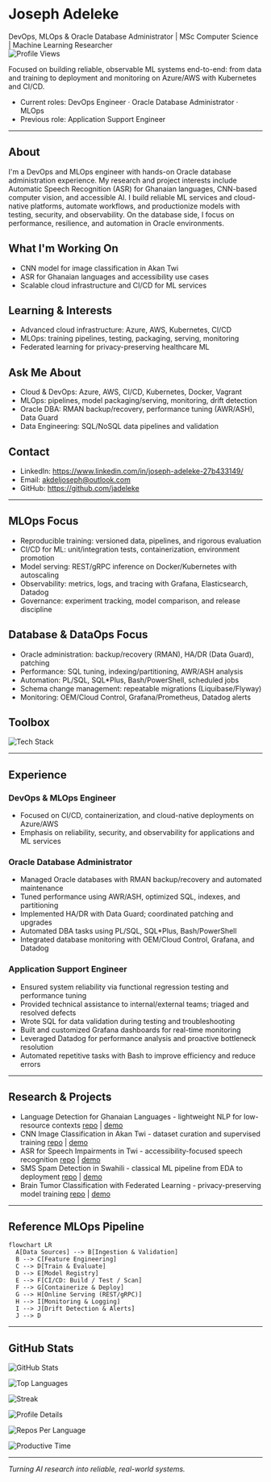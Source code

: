 # Joseph Adeleke
DevOps, MLOps & Oracle Database Administrator | MSc Computer Science | Machine Learning Researcher  
![Profile Views](https://komarev.com/ghpvc/?username=jadeleke&color=0e75b6&style=flat)

Focused on building reliable, observable ML systems end-to-end: from data and training to deployment and monitoring on Azure/AWS with Kubernetes and CI/CD.

- Current roles: DevOps Engineer · Oracle Database Administrator · MLOps
- Previous role: Application Support Engineer

---

## About
I'm a DevOps and MLOps engineer with hands-on Oracle database administration experience. My research and project interests include Automatic Speech Recognition (ASR) for Ghanaian languages, CNN-based computer vision, and accessible AI. I build reliable ML services and cloud-native platforms, automate workflows, and productionize models with testing, security, and observability. On the database side, I focus on performance, resilience, and automation in Oracle environments.

## What I'm Working On
- CNN model for image classification in Akan Twi
- ASR for Ghanaian languages and accessibility use cases
- Scalable cloud infrastructure and CI/CD for ML services

## Learning & Interests
- Advanced cloud infrastructure: Azure, AWS, Kubernetes, CI/CD
- MLOps: training pipelines, testing, packaging, serving, monitoring
- Federated learning for privacy-preserving healthcare ML

## Ask Me About
- Cloud & DevOps: Azure, AWS, CI/CD, Kubernetes, Docker, Vagrant
- MLOps: pipelines, model packaging/serving, monitoring, drift detection
- Oracle DBA: RMAN backup/recovery, performance tuning (AWR/ASH), Data Guard
- Data Engineering: SQL/NoSQL data pipelines and validation

## Contact
- LinkedIn: https://www.linkedin.com/in/joseph-adeleke-27b433149/
- Email: akdeljoseph@outlook.com
- GitHub: https://github.com/jadeleke

---

## MLOps Focus
- Reproducible training: versioned data, pipelines, and rigorous evaluation
- CI/CD for ML: unit/integration tests, containerization, environment promotion
- Model serving: REST/gRPC inference on Docker/Kubernetes with autoscaling
- Observability: metrics, logs, and tracing with Grafana, Elasticsearch, Datadog
- Governance: experiment tracking, model comparison, and release discipline

## Database & DataOps Focus
- Oracle administration: backup/recovery (RMAN), HA/DR (Data Guard), patching
- Performance: SQL tuning, indexing/partitioning, AWR/ASH analysis
- Automation: PL/SQL, SQL*Plus, Bash/PowerShell, scheduled jobs
- Schema change management: repeatable migrations (Liquibase/Flyway)
- Monitoring: OEM/Cloud Control, Grafana/Prometheus, Datadog alerts

## Toolbox
<!-- Icons from skillicons.dev; rendered on GitHub -->
![Tech Stack](https://skillicons.dev/icons?i=python,pytorch,tensorflow,sklearn,azure,aws,oracle,docker,kubernetes,terraform,ansible,jenkins,azuredevops,githubactions,airflow,grafana,elasticsearch,datadog,bash,linux,vagrant&perline=8)

---

## Experience

### DevOps & MLOps Engineer
- Focused on CI/CD, containerization, and cloud-native deployments on Azure/AWS
- Emphasis on reliability, security, and observability for applications and ML services

### Oracle Database Administrator
- Managed Oracle databases with RMAN backup/recovery and automated maintenance
- Tuned performance using AWR/ASH, optimized SQL, indexes, and partitioning
- Implemented HA/DR with Data Guard; coordinated patching and upgrades
- Automated DBA tasks using PL/SQL, SQL*Plus, Bash/PowerShell
- Integrated database monitoring with OEM/Cloud Control, Grafana, and Datadog

### Application Support Engineer
- Ensured system reliability via functional regression testing and performance tuning
- Provided technical assistance to internal/external teams; triaged and resolved defects
- Wrote SQL for data validation during testing and troubleshooting
- Built and customized Grafana dashboards for real-time monitoring
- Leveraged Datadog for performance analysis and proactive bottleneck resolution
- Automated repetitive tasks with Bash to improve efficiency and reduce errors

---

## Research & Projects
- Language Detection for Ghanaian Languages - lightweight NLP for low-resource contexts [repo](#) | [demo](#)
- CNN Image Classification in Akan Twi - dataset curation and supervised training [repo](#) | [demo](#)
- ASR for Speech Impairments in Twi - accessibility-focused speech recognition [repo](#) | [demo](#)
- SMS Spam Detection in Swahili - classical ML pipeline from EDA to deployment [repo](#) | [demo](#)
- Brain Tumor Classification with Federated Learning - privacy-preserving model training [repo](#) | [demo](#)

---

## Reference MLOps Pipeline
```mermaid
flowchart LR
  A[Data Sources] --> B[Ingestion & Validation]
  B --> C[Feature Engineering]
  C --> D[Train & Evaluate]
  D --> E[Model Registry]
  E --> F[CI/CD: Build / Test / Scan]
  F --> G[Containerize & Deploy]
  G --> H[Online Serving (REST/gRPC)]
  H --> I[Monitoring & Logging]
  I --> J[Drift Detection & Alerts]
  J --> D
```

---

## GitHub Stats

<!-- You can swap the theme by changing 'tokyonight' in the URLs below -->
![GitHub Stats](https://github-readme-stats.vercel.app/api?username=jadeleke&show_icons=true&theme=tokyonight)

![Top Languages](https://github-readme-stats.vercel.app/api/top-langs/?username=jadeleke&layout=compact&theme=tokyonight)

![Streak](https://streak-stats.demolab.com?user=jadeleke&theme=tokyonight)

<!-- Profile Summary Cards -->
![Profile Details](https://github-profile-summary-cards.vercel.app/api/cards/profile-details?username=jadeleke&theme=tokyonight)

![Repos Per Language](https://github-profile-summary-cards.vercel.app/api/cards/repos-per-language?username=jadeleke&theme=tokyonight)

![Productive Time](https://github-profile-summary-cards.vercel.app/api/cards/productive-time?username=jadeleke&utcOffset=0&theme=tokyonight)

---

_Turning AI research into reliable, real-world systems._
